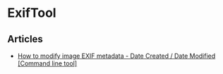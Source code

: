# ExifTool

## Articles
* [How to modify image EXIF metadata - Date Created / Date Modified [Command line tool]](https://yarnaudov.com/modify-image-exif-metadata-dates.html)

